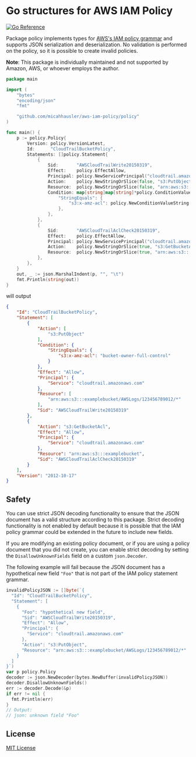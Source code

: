 # Go structures for AWS IAM Policy

[![Go Reference](https://pkg.go.dev/badge/github.com/micahhausler/aws-iam-policy.svg)](https://pkg.go.dev/github.com/micahhausler/aws-iam-policy)

Package policy implements types for [AWS's IAM policy grammar] and supports JSON serialization and deserialization.
No validation is performed on the policy, so it is possible to create invalid policies.

**Note**: This package is individually maintained and not supported by Amazon, AWS, or whoever employs the author.

[AWS's IAM policy grammar]: https://docs.aws.amazon.com/IAM/latest/UserGuide/reference_policies_grammar.html

```go
package main

import (
	"bytes"
	"encoding/json"
	"fmt"

	"github.com/micahhausler/aws-iam-policy/policy"
)

func main() {
	p := policy.Policy{
		Version: policy.VersionLatest,
		Id:      "CloudTrailBucketPolicy",
		Statements: []policy.Statement{
			{
				Sid:       "AWSCloudTrailWrite20150319",
				Effect:    policy.EffectAllow,
				Principal: policy.NewServicePrincipal("cloudtrail.amazonaws.com"),
				Action:    policy.NewStringOrSlice(false, "s3:PutObject"),
				Resource:  policy.NewStringOrSlice(false, "arn:aws:s3:::examplebucket/AWSLogs/123456789012/*"),
				Condition: map[string]map[string]*policy.ConditionValue{
					"StringEquals": {
						"s3:x-amz-acl": policy.NewConditionValueString(true, "bucket-owner-full-control"),
					},
				},
			},
			{
				Sid:       "AWSCloudTrailAclCheck20150319",
				Effect:    policy.EffectAllow,
				Principal: policy.NewServicePrincipal("cloudtrail.amazonaws.com"),
				Action:    policy.NewStringOrSlice(true, "s3:GetBucketAcl"),
				Resource:  policy.NewStringOrSlice(true, "arn:aws:s3:::examplebucket"),
			},
		},
	}
	out, _ := json.MarshalIndent(p, "", "\t")
	fmt.Println(string(out))
}
```
will output
```json
{
	"Id": "CloudTrailBucketPolicy",
	"Statement": [
		{
			"Action": [
				"s3:PutObject"
			],
			"Condition": {
				"StringEquals": {
					"s3:x-amz-acl": "bucket-owner-full-control"
				}
			},
			"Effect": "Allow",
			"Principal": {
				"Service": "cloudtrail.amazonaws.com"
			},
			"Resource": [
				"arn:aws:s3:::examplebucket/AWSLogs/123456789012/*"
			],
			"Sid": "AWSCloudTrailWrite20150319"
		},
		{
			"Action": "s3:GetBucketAcl",
			"Effect": "Allow",
			"Principal": {
				"Service": "cloudtrail.amazonaws.com"
			},
			"Resource": "arn:aws:s3:::examplebucket",
			"Sid": "AWSCloudTrailAclCheck20150319"
		}
	],
	"Version": "2012-10-17"
}
```

## Safety

You can use strict JSON decoding functionality to ensure that the JSON document
has a valid structure according to this package. Strict decoding functionality
is not enabled by default because it is possible that the IAM policy grammar
could be extended in the future to include new fields.

If you are modifying an existing policy document, or if you are using a policy
document that you did not create, you can enable strict decoding by setting the `DisallowUnknownFields` field on a custom `json.Decoder`.

The following example will fail because the JSON document has a hypothetical
new field `"Foo"` that is not part of the IAM policy statement grammar.

```go
invalidPolicyJSON := []byte(`{
  "Id": "CloudTrailBucketPolicy",
  "Statement": [
    {
      "Foo": "hypothetical new field",
      "Sid": "AWSCloudTrailWrite20150319",
      "Effect": "Allow",
      "Principal": {
        "Service": "cloudtrail.amazonaws.com"
      },
      "Action": "s3:PutObject",
      "Resource": "arn:aws:s3:::examplebucket/AWSLogs/123456789012/*"
    }
  ]
}`)
var p policy.Policy
decoder := json.NewDecoder(bytes.NewBuffer(invalidPolicyJSON))
decoder.DisallowUnknownFields()
err := decoder.Decode(&p)
if err != nil {
  fmt.Println(err)
}
// Output:
// json: unknown field "Foo"
```

## License

[MIT License](LICENSE)
